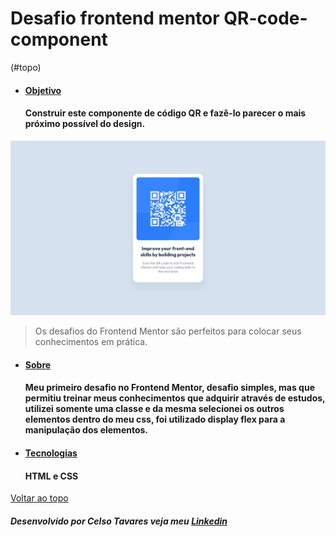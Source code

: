 # Desafio frontend mentor QR-code-component
(#topo)
* #### [Objetivo](#Objetivo)
    #### Construir este componente de código QR e fazê-lo parecer o mais próximo possível do design.

![Arquivo Original](design/desktop-design.jpg)
>Os desafios do Frontend Mentor são perfeitos para colocar seus conhecimentos em prática.
* #### [Sobre](#Sobre)
    #### Meu primeiro desafio no Frontend Mentor, desafio simples, mas que permitiu treinar meus conhecimentos que adquirir através de estudos, utilizei somente uma classe e da mesma selecionei os outros elementos dentro do meu css, foi utilizado display flex para a manipulação dos elementos.
* #### [Tecnologias](#Tecnologias)
    #### HTML e CSS
    
[Voltar ao topo](#topo)    
##### Desenvolvido por Celso Tavares veja meu [Linkedin](https://www.linkedin.com/in/celsotavaresjunior/)



